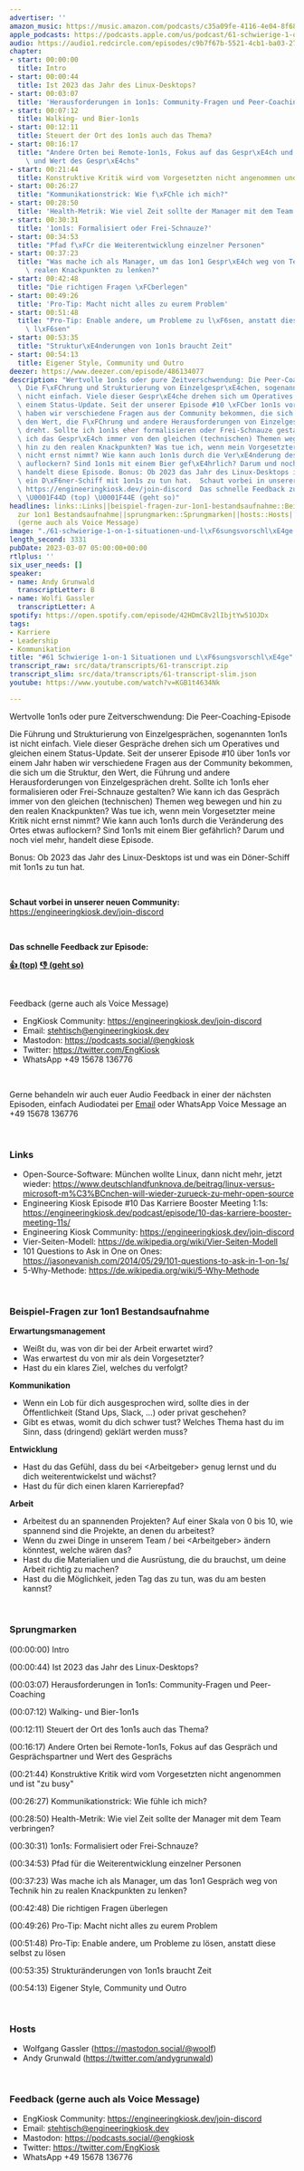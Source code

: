 ```yaml
---
advertiser: ''
amazon_music: https://music.amazon.com/podcasts/c35a09fe-4116-4e04-8f68-77d61b112e46/episodes/5a313c74-ad11-425c-ae43-c1c23270c350/engineering-kiosk-61-schwierige-1-on-1-situationen-und-l%C3%B6sungsvorschl%C3%A4ge
apple_podcasts: https://podcasts.apple.com/us/podcast/61-schwierige-1-on-1-situationen-und-l%C3%B6sungsvorschl%C3%A4ge/id1603082924?i=1000603089742&uo=4
audio: https://audio1.redcircle.com/episodes/c9b7f67b-5521-4cb1-ba03-274ba6cf6939/stream.mp3
chapter:
- start: 00:00:00
  title: Intro
- start: 00:00:44
  title: Ist 2023 das Jahr des Linux-Desktops?
- start: 00:03:07
  title: 'Herausforderungen in 1on1s: Community-Fragen und Peer-Coaching'
- start: 00:07:12
  title: Walking- und Bier-1on1s
- start: 00:12:11
  title: Steuert der Ort des 1on1s auch das Thema?
- start: 00:16:17
  title: "Andere Orten bei Remote-1on1s, Fokus auf das Gespr\xE4ch und Gespr\xE4chspartner\
    \ und Wert des Gespr\xE4chs"
- start: 00:21:44
  title: Konstruktive Kritik wird vom Vorgesetzten nicht angenommen und ist "zu busy"
- start: 00:26:27
  title: "Kommunikationstrick: Wie f\xFChle ich mich?"
- start: 00:28:50
  title: 'Health-Metrik: Wie viel Zeit sollte der Manager mit dem Team verbringen?'
- start: 00:30:31
  title: '1on1s: Formalisiert oder Frei-Schnauze?'
- start: 00:34:53
  title: "Pfad f\xFCr die Weiterentwicklung einzelner Personen"
- start: 00:37:23
  title: "Was mache ich als Manager, um das 1on1 Gespr\xE4ch weg von Technik hin zu\
    \ realen Knackpunkten zu lenken?"
- start: 00:42:48
  title: "Die richtigen Fragen \xFCberlegen"
- start: 00:49:26
  title: 'Pro-Tip: Macht nicht alles zu eurem Problem'
- start: 00:51:48
  title: "Pro-Tip: Enable andere, um Probleme zu l\xF6sen, anstatt diese selbst zu\
    \ l\xF6sen"
- start: 00:53:35
  title: "Struktur\xE4nderungen von 1on1s braucht Zeit"
- start: 00:54:13
  title: Eigener Style, Community und Outro
deezer: https://www.deezer.com/episode/486134077
description: "Wertvolle 1on1s oder pure Zeitverschwendung: Die Peer-Coaching-Episode\
  \ Die F\xFChrung und Strukturierung von Einzelgespr\xE4chen, sogenannten 1on1s ist\
  \ nicht einfach. Viele dieser Gespr\xE4che drehen sich um Operatives und gleichen\
  \ einem Status-Update. Seit der unserer Episode #10 \xFCber 1on1s vor einem Jahr\
  \ haben wir verschiedene Fragen aus der Community bekommen, die sich um die Struktur,\
  \ den Wert, die F\xFChrung und andere Herausforderungen von Einzelgespr\xE4chen\
  \ dreht. Sollte ich 1on1s eher formalisieren oder Frei-Schnauze gestalten? Wie kann\
  \ ich das Gespr\xE4ch immer von den gleichen (technischen) Themen weg bewegen und\
  \ hin zu den realen Knackpunkten? Was tue ich, wenn mein Vorgesetzter meine Kritik\
  \ nicht ernst nimmt? Wie kann auch 1on1s durch die Ver\xE4nderung des Ortes etwas\
  \ auflockern? Sind 1on1s mit einem Bier gef\xE4hrlich? Darum und noch viel mehr,\
  \ handelt diese Episode. Bonus: Ob 2023 das Jahr des Linux-Desktops ist und was\
  \ ein D\xF6ner-Schiff mit 1on1s zu tun hat.  Schaut vorbei in unserer neuen Community:\
  \ https://engineeringkiosk.dev/join-discord  Das schnelle Feedback zur Episode:\
  \ \U0001F44D (top) \U0001F44E (geht so)"
headlines: links::Links||beispiel-fragen-zur-1on1-bestandsaufnahme::Beispiel-Fragen
  zur 1on1 Bestandsaufnahme||sprungmarken::Sprungmarken||hosts::Hosts||feedback-gerne-auch-als-voice-message::Feedback
  (gerne auch als Voice Message)
image: "./61-schwierige-1-on-1-situationen-und-l\xF6sungsvorschl\xE4ge.jpg"
length_second: 3331
pubDate: 2023-03-07 05:00:00+00:00
rtlplus: ''
six_user_needs: []
speaker:
- name: Andy Grunwald
  transcriptLetter: B
- name: Wolfi Gassler
  transcriptLetter: A
spotify: https://open.spotify.com/episode/42HDmC8v2lIbjtYw51OJDx
tags:
- Karriere
- Leadership
- Kommunikation
title: "#61 Schwierige 1-on-1 Situationen und L\xF6sungsvorschl\xE4ge"
transcript_raw: src/data/transcripts/61-transcript.zip
transcript_slim: src/data/transcripts/61-transcript-slim.json
youtube: https://www.youtube.com/watch?v=KGB1t4634Nk

---
```

<p>Wertvolle 1on1s oder pure Zeitverschwendung: Die Peer-Coaching-Episode</p><p>Die Führung und Strukturierung von Einzelgesprächen, sogenannten 1on1s ist nicht einfach. Viele dieser Gespräche drehen sich um Operatives und gleichen einem Status-Update. Seit der unserer Episode #10 über 1on1s vor einem Jahr haben wir verschiedene Fragen aus der Community bekommen, die sich um die Struktur, den Wert, die Führung und andere Herausforderungen von Einzelgesprächen dreht. Sollte ich 1on1s eher formalisieren oder Frei-Schnauze gestalten? Wie kann ich das Gespräch immer von den gleichen (technischen) Themen weg bewegen und hin zu den realen Knackpunkten? Was tue ich, wenn mein Vorgesetzter meine Kritik nicht ernst nimmt? Wie kann auch 1on1s durch die Veränderung des Ortes etwas auflockern? Sind 1on1s mit einem Bier gefährlich? Darum und noch viel mehr, handelt diese Episode.</p><p>Bonus: Ob 2023 das Jahr des Linux-Desktops ist und was ein Döner-Schiff mit 1on1s zu tun hat.</p><p><br></p><p><strong>Schaut vorbei in unserer neuen Community: </strong><a href="https://engineeringkiosk.dev/join-discord">https://engineeringkiosk.dev/join-discord</a></p><p><br></p><p><strong>Das schnelle Feedback zur Episode:</strong></p><p><a href="https://api.openpodcast.dev/feedback/61/upvote" rel="nofollow"><strong>👍 (top)</strong></a><strong> </strong><a href="https://api.openpodcast.dev/feedback/61/downvote" rel="nofollow"><strong>👎 (geht so)</strong></a></p><p><br></p><p>Feedback (gerne auch als Voice Message)</p><ul><li>EngKiosk Community: <a href="https://engineeringkiosk.dev/join-discord">https://engineeringkiosk.dev/join-discord</a></li><li>Email: <a href="mailto:stehtisch@engineeringkiosk.dev" rel="nofollow">stehtisch@engineeringkiosk.dev</a></li><li>Mastodon: <a href="https://podcasts.social/@engkiosk" rel="nofollow">https://podcasts.social/@engkiosk</a></li><li>Twitter: <a href="https://twitter.com/EngKiosk" rel="nofollow">https://twitter.com/EngKiosk</a></li><li>WhatsApp +49 15678 136776</li></ul><p><br></p><p>Gerne behandeln wir auch euer Audio Feedback in einer der nächsten Episoden, einfach Audiodatei per <a href="https://engineeringkiosk.dev/kontakt/">Email</a> oder WhatsApp Voice Message an +49 15678 136776</p><p><br></p><h3 id="links">Links</h3><ul><li>Open-Source-Software: München wollte Linux, dann nicht mehr, jetzt wieder: <a href="https://www.deutschlandfunknova.de/beitrag/linux-versus-microsoft-m%C3%BCnchen-will-wieder-zurueck-zu-mehr-open-source" rel="nofollow">https://www.deutschlandfunknova.de/beitrag/linux-versus-microsoft-m%C3%BCnchen-will-wieder-zurueck-zu-mehr-open-source</a></li><li>Engineering Kiosk Episode #10 Das Karriere Booster Meeting 1:1s: <a href="https://engineeringkiosk.dev/podcast/episode/10-das-karriere-booster-meeting-11s/">https://engineeringkiosk.dev/podcast/episode/10-das-karriere-booster-meeting-11s/</a></li><li>Engineering Kiosk Community: <a href="https://engineeringkiosk.dev/join-discord">https://engineeringkiosk.dev/join-discord</a></li><li>Vier-Seiten-Modell: <a href="https://de.wikipedia.org/wiki/Vier-Seiten-Modell" rel="nofollow">https://de.wikipedia.org/wiki/Vier-Seiten-Modell</a></li><li>101 Questions to Ask in One on Ones: <a href="https://jasonevanish.com/2014/05/29/101-questions-to-ask-in-1-on-1s/" rel="nofollow">https://jasonevanish.com/2014/05/29/101-questions-to-ask-in-1-on-1s/</a></li><li>5-Why-Methode: <a href="https://de.wikipedia.org/wiki/5-Why-Methode" rel="nofollow">https://de.wikipedia.org/wiki/5-Why-Methode</a></li></ul><p><br></p><h3 id="beispiel-fragen-zur-1on1-bestandsaufnahme">Beispiel-Fragen zur 1on1 Bestandsaufnahme</h3><p><strong>Erwartungsmanagement</strong></p><ul><li>Weißt du, was von dir bei der Arbeit erwartet wird?</li><li>Was erwartest du von mir als dein Vorgesetzter?</li><li>Hast du ein klares Ziel, welches du verfolgt?</li></ul><p><strong>Kommunikation</strong></p><ul><li>Wenn ein Lob für dich ausgesprochen wird, sollte dies in der Öffentlichkeit (Stand Ups, Slack, ...) oder privat geschehen?</li><li>Gibt es etwas, womit du dich schwer tust? Welches Thema hast du im Sinn, dass (dringend) geklärt werden muss?</li></ul><p><strong>Entwicklung</strong></p><ul><li>Hast du das Gefühl, dass du bei &lt;Arbeitgeber&gt; genug lernst und du dich weiterentwickelst und wächst?</li><li>Hast du für dich einen klaren Karrierepfad?</li></ul><p><strong>Arbeit</strong></p><ul><li>Arbeitest du an spannenden Projekten? Auf einer Skala von 0 bis 10, wie spannend sind die Projekte, an denen du arbeitest?</li><li>Wenn du zwei Dinge in unserem Team / bei &lt;Arbeitgeber&gt; ändern könntest, welche wären das?</li><li>Hast du die Materialien und die Ausrüstung, die du brauchst, um deine Arbeit richtig zu machen?</li><li>Hast du die Möglichkeit, jeden Tag das zu tun, was du am besten kannst?</li></ul><p><br></p><h3 id="sprungmarken">Sprungmarken</h3><p>(00:00:00) Intro</p><p>(00:00:44) Ist 2023 das Jahr des Linux-Desktops?</p><p>(00:03:07) Herausforderungen in 1on1s: Community-Fragen und Peer-Coaching</p><p>(00:07:12) Walking- und Bier-1on1s</p><p>(00:12:11) Steuert der Ort des 1on1s auch das Thema?</p><p>(00:16:17) Andere Orten bei Remote-1on1s, Fokus auf das Gespräch und Gesprächspartner und Wert des Gesprächs</p><p>(00:21:44) Konstruktive Kritik wird vom Vorgesetzten nicht angenommen und ist &#34;zu busy&#34;</p><p>(00:26:27) Kommunikationstrick: Wie fühle ich mich?</p><p>(00:28:50) Health-Metrik: Wie viel Zeit sollte der Manager mit dem Team verbringen?</p><p>(00:30:31) 1on1s: Formalisiert oder Frei-Schnauze?</p><p>(00:34:53) Pfad für die Weiterentwicklung einzelner Personen</p><p>(00:37:23) Was mache ich als Manager, um das 1on1 Gespräch weg von Technik hin zu realen Knackpunkten zu lenken?</p><p>(00:42:48) Die richtigen Fragen überlegen</p><p>(00:49:26) Pro-Tip: Macht nicht alles zu eurem Problem</p><p>(00:51:48) Pro-Tip: Enable andere, um Probleme zu lösen, anstatt diese selbst zu lösen</p><p>(00:53:35) Strukturänderungen von 1on1s braucht Zeit</p><p>(00:54:13) Eigener Style, Community und Outro</p><p><br></p><h3 id="hosts">Hosts</h3><ul><li>Wolfgang Gassler (<a href="https://mastodon.social/@woolf" rel="nofollow">https://mastodon.social/@woolf</a>)</li><li>Andy Grunwald (<a href="https://twitter.com/andygrunwald" rel="nofollow">https://twitter.com/andygrunwald</a>)</li></ul><p><br></p><h3 id="feedback-gerne-auch-als-voice-message">Feedback (gerne auch als Voice Message)</h3><ul><li>EngKiosk Community: <a href="https://engineeringkiosk.dev/join-discord">https://engineeringkiosk.dev/join-discord</a></li><li>Email: <a href="mailto:stehtisch@engineeringkiosk.dev" rel="nofollow">stehtisch@engineeringkiosk.dev</a></li><li>Mastodon: <a href="https://podcasts.social/@engkiosk" rel="nofollow">https://podcasts.social/@engkiosk</a></li><li>Twitter: <a href="https://twitter.com/EngKiosk" rel="nofollow">https://twitter.com/EngKiosk</a></li><li>WhatsApp +49 15678 136776</li></ul>